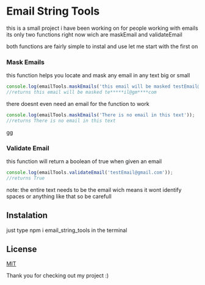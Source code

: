 # Email String Tools
this is a small project i have been working on for people working with emails
its only two functions right now wich are maskEmail and validateEmail 

both functions are fairly simple to instal and use let me start with the first on

### Mask Emails

this function helps you locate and mask any email in any text big or small

```javascript
console.log(emailTools.maskEmails('this email will be masked testEmail@gmail.com'));
//returns this email will be masked te*****il@gm****com
```

there doesnt even need an email for the function to work

```javascript
console.log(emailTools.maskEmails('There is no email in this text'));
//returns There is no email in this text
```
gg
### Validate Email

this function will return a boolean of true when given an email

```javascript
console.log(emailTools.validateEmail('testEmail@gmail.com'));
//returns True
```
note: the entire text needs to be the email wich means it wont identify spaces or anything like that so be carefull

## Instalation

just type npm i email_string_tools in the terminal

## License
[MIT](https://choosealicense.com/licenses/mit/)


Thank you for checking out my project :) 